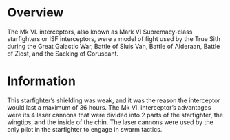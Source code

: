 # Overview

The Mk VI.
interceptors, also known as Mark VI Supremacy-class starfighters or ISF interceptors, were a model of fight used by the True Sith during the Great Galactic War, Battle of Sluis Van, Battle of Alderaan, Battle of Ziost, and the Sacking of Coruscant.

# Information

This starfighter’s shielding was weak, and it was the reason the interceptor would last a maximum of 36 hours.
The Mk VI.
interceptor’s advantages were its 4 laser cannons that were divided into 2 parts of the starfighter, the wingtips, and the inside of the chin.
The laser cannons were used by the only pilot in the starfighter to engage in swarm tactics.
